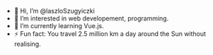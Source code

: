 - 👋 Hi, I’m @laszloSzugyiczki
- 👀 I’m interested in web developement, programming.
- 🌱 I’m currently learning Vue.js.
- ⚡ Fun fact: You travel 2.5 million km a day around the Sun without realising.

<!---
laszloSzugyiczki/laszloSzugyiczki is a ✨ special ✨ repository because its `README.md` (this file) appears on your GitHub profile.
You can click the Preview link to take a look at your changes.
--->
